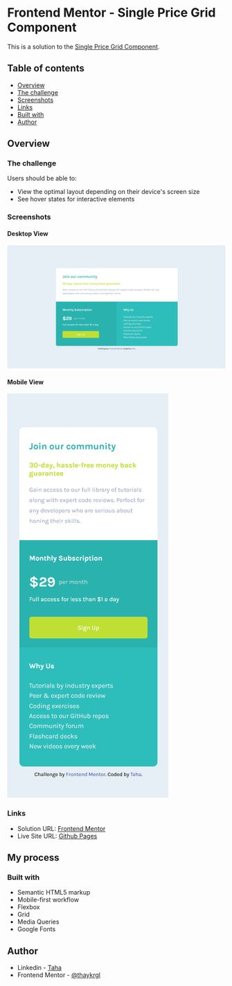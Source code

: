 # Frontend Mentor - Single Price Grid Component

This is a solution to the [Single Price Grid Component](https://www.frontendmentor.io/challenges/single-price-grid-component-5ce41129d0ff452fec5abbbc).

## Table of contents

- [Overview](#overview)
- [The challenge](#the-challenge)
- [Screenshots](#screenshot)
- [Links](#links)
- [Built with](#built-with)
- [Author](#author)

## Overview

### The challenge

Users should be able to:

- View the optimal layout depending on their device's screen size
- See hover states for interactive elements

### Screenshots

#### Desktop View
<img src="./img/single-price-grid-component-desktop.png" alt="Desktop View">

#### Mobile View
<img src="./img/single-price-grid-component-mobile.png" alt="Mobile View">

### Links

- Solution URL: [Frontend Mentor](https://www.frontendmentor.io/profile/thaykrgl)
- Live Site URL: [Github Pages](https://thaykrgl.github.io/single-price-grid-component/)

## My process

### Built with

- Semantic HTML5 markup
- Mobile-first workflow
- Flexbox
- Grid
- Media Queries
- Google Fonts

## Author

- Linkedin - [Taha](https://www.linkedin.com/in/tahaaykiroglu)
- Frontend Mentor - [@thaykrgl](https://www.frontendmentor.io/profile/thaykrgl)
